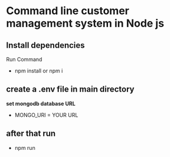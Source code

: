 # Command line customer management system in Node js

## Install dependencies
 Run Command
<ul>
<li> npm install or npm i
</li>
</ul>

## create a .env file in main directory
<b>set mongodb database URL</b>
<ul>
<li> MONGO_URI = YOUR URL
</li>
</ul>

## after that run 
<ul>
<li> npm run
</li>
</ul>